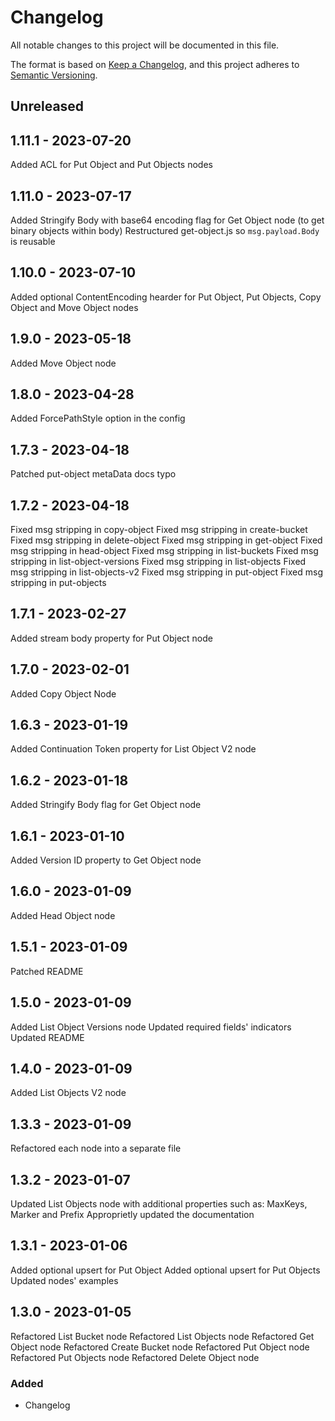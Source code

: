 # Changelog

All notable changes to this project will be documented in this file.

The format is based on [Keep a Changelog](https://keepachangelog.com/en/1.0.0/),
and this project adheres to [Semantic Versioning](https://semver.org/spec/v2.0.0.html).

## Unreleased

## 1.11.1 - 2023-07-20

Added ACL for Put Object and Put Objects nodes

## 1.11.0 - 2023-07-17

Added Stringify Body with base64 encoding flag for Get Object node (to get binary objects within body)
Restructured get-object.js so `msg.payload.Body` is reusable

## 1.10.0 - 2023-07-10

Added optional ContentEncoding hearder for Put Object, Put Objects, Copy Object and Move Object nodes

## 1.9.0 - 2023-05-18

Added Move Object node

## 1.8.0 - 2023-04-28

Added ForcePathStyle option in the config

## 1.7.3 - 2023-04-18

Patched put-object metaData docs typo

## 1.7.2 - 2023-04-18

Fixed msg stripping in copy-object
Fixed msg stripping in create-bucket
Fixed msg stripping in delete-object
Fixed msg stripping in get-object
Fixed msg stripping in head-object
Fixed msg stripping in list-buckets
Fixed msg stripping in list-object-versions
Fixed msg stripping in list-objects
Fixed msg stripping in list-objects-v2
Fixed msg stripping in put-object
Fixed msg stripping in put-objects

## 1.7.1 - 2023-02-27

Added stream body property for Put Object node

## 1.7.0 - 2023-02-01

Added Copy Object Node

## 1.6.3 - 2023-01-19

Added Continuation Token property for List Object V2 node

## 1.6.2 - 2023-01-18

Added Stringify Body flag for Get Object node

## 1.6.1 - 2023-01-10

Added Version ID property to Get Object node

## 1.6.0 - 2023-01-09

Added Head Object node

## 1.5.1 - 2023-01-09

Patched README

## 1.5.0 - 2023-01-09

Added List Object Versions node
Updated required fields' indicators
Updated README

## 1.4.0 - 2023-01-09

Added List Objects V2 node

## 1.3.3 - 2023-01-09

Refactored each node into a separate file

## 1.3.2 - 2023-01-07

Updated List Objects node with additional properties such as: MaxKeys, Marker and Prefix
Approprietly updated the documentation

## 1.3.1 - 2023-01-06

Added optional upsert for Put Object
Added optional upsert for Put Objects
Updated nodes' examples

## 1.3.0 - 2023-01-05

Refactored List Bucket node
Refactored List Objects node
Refactored Get Object node
Refactored Create Bucket node
Refactored Put Object node
Refactored Put Objects node
Refactored Delete Object node

### Added

- Changelog
